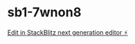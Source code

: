 # sb1-7wnon8

[Edit in StackBlitz next generation editor ⚡️](https://stackblitz.com/~/github.com/Kashansys/sb1-7wnon8)